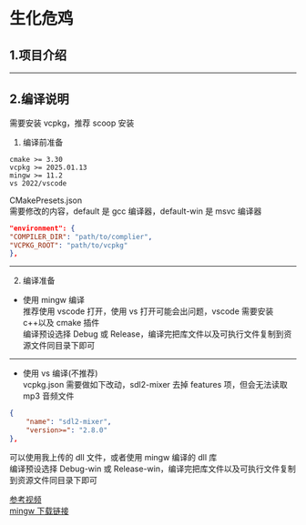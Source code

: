 # 生化危鸡

## 1.项目介绍

---

## 2.编译说明

需要安装 vcpkg，推荐 scoop 安装

1. 编译前准备

```
cmake >= 3.30
vcpkg >= 2025.01.13
mingw >= 11.2
vs 2022/vscode
```

CMakePresets.json <br>
需要修改的内容，default 是 gcc 编译器，default-win 是 msvc 编译器

```json
"environment": {
"COMPILER_DIR": "path/to/complier",
"VCPKG_ROOT": "path/to/vcpkg"
},
```

---

2. 编译准备

-   使用 mingw 编译 <br>
    推荐使用 vscode 打开，使用 vs 打开可能会出问题，vscode 需要安装 c++以及 cmake 插件 <br>
    编译预设选择 Debug 或 Release，编译完把库文件以及可执行文件复制到资源文件同目录下即可 <br>

---

-   使用 vs 编译(不推荐)<br>
    vcpkg.json 需要做如下改动，sdl2-mixer 去掉 features 项，但会无法读取 mp3 音频文件 <br>

```json
{
    "name": "sdl2-mixer",
    "version>=": "2.8.0"
},
```

可以使用我上传的 dll 文件，或者使用 mingw 编译的 dll 库 <br>
编译预设选择 Debug-win 或 Release-win，编译完把库文件以及可执行文件复制到资源文件同目录下即可 <br>

[参考视频](https://www.bilibili.com/video/BV1wDUcYBEQB) <br>
[mingw 下载链接](https://github.com/niXman/mingw-builds-binaries/releases)
